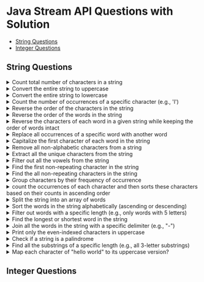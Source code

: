 # Java Stream API Questions with Solution

- [String Questions](#string-questions)
- [Integer Questions](#integer-questions)

## String Questions

<details>
  <summary>Count total number of characters in a string</summary>

```java
public static void main(String[] args)
{
    String str = "hello world";

    long count = str.chars().count();

    System.out.println(count);
}
```

</details>

<details>
 <summary>Convert the entire string to uppercase</summary>

```java
public static void main(String[] args)
{
    String str = "hello world";

    String upperCaseStr = str.chars()
            .mapToObj(Character::toString)
            .map(String::toUpperCase)
            .collect(Collectors.joining());

    System.out.println(upperCaseStr);
}
```

</details>

<details>
  <summary>Convert the entire string to lowercase</summary>

```java
  public static void main(String[] args)
{
    String str = "HELLO WORLD";

    String lowerCaseStr = str.chars()
            .mapToObj(Character::toString)
            .map(String::toLowerCase)
            .collect(Collectors.joining());

    System.out.println(lowerCaseStr);
}
```

</details>

<details>
  <summary>Count the number of occurrences of a specific character (e.g., 'l')</summary>

#### solution-1

```java
  public static void main(String[] args)
{
    String str = "Hello Lost World";

    long count = str.chars()
            .filter(ch -> ch == 'L' || ch == 'l')
            .count();

    System.out.println(count);
}
```

#### solution-2

```java
  public static void main(String[] args)
{
    String str = "Hello Lost World";

    long count = str.chars()
            .mapToObj(Character::toLowerCase)
            .filter(ch -> ch == 'l')
            .count();

    System.out.println(count);
}
```

</details>

<details>
<summary>Reverse the order of the characters in the string</summary>

#### solution-1

```java
public static void main(String[] args)
{
    String str = "hello world";

    String reverseStr = str.chars()
            .mapToObj(Character::toString)
            .reduce((str1, str2) -> str2 + str1)
            .orElseThrow();

    System.out.println(reverseStr);
}
```

#### solution-2

```java
public static void main(String[] args)
{
    String str = "hello world";

    String reverseStr = IntStream.range(0, str.length())
            .mapToObj(i -> String.valueOf(str.charAt(str.length() - i - 1)))
            .collect(Collectors.joining());

    System.out.println(reverseStr);
}
```

</details>

<details>
<summary>Reverse the order of the words in the string</summary>

```java
  public static void main(String[] args)
  {
      String str = "the quick brown fox jumps over the lazy dog";

      String newStr = Arrays.stream(str.split("\\s+"))
              .reduce((string, string2) -> string2 + " " + string)
              .orElseThrow();

      System.out.println(newStr);
  }
```

</details>

<details>
<summary>Reverse the characters of each word in a given string while keeping the order of words intact</summary>

```java
  public static void main(String[] args)
  {
      String str = "hello world";

      String newStr = Stream.of(str.split("\\s+"))
              .map(val -> new StringBuilder(val).reverse())
              .collect(Collectors.joining(" "));

      System.out.println(newStr);
  }
```

</details>

<details>
  <summary>Replace all occurrences of a specific word with another word</summary>

```java
  public static void main(String[] args)
  {
      String str = "Banana is tasty, but some people prefer Banana pie.";

      String newStr = Stream.of(str.split("\\s+"))
              .map(val -> val.equalsIgnoreCase("Banana") ? "Apple" : val)
              .collect(Collectors.joining(" "));

      System.out.println(newStr);
  }
```

</details>

<details>
  <summary>Capitalize the first character of each word in the string</summary>

```java
  public static void main(String[] args)
  {
      String str = "The quick brown fox jumps over the lazy dog";

      String newStr = Stream.of(str.split("\\s+"))
              .map(val -> Character.toUpperCase(val.charAt(0)) + val.substring(1))
              .collect(Collectors.joining(" "));

      System.out.println(newStr);
  }
```

</details>

<details>
  <summary>Remove all non-alphabetic characters from a string</summary>

```java
  public static void main(String[] args)
  {
      String str = "Th3 qu!ck br0wn f0x jump$ 0ver the l4zy d0g";

      String sanitizeStr = str.chars()
              .filter(Character::isLetter)
              .mapToObj(Character::toString)
              .collect(Collectors.joining());

      System.out.println(sanitizeStr);
  }
```

</details>

<details>
  <summary>Extract all the unique characters from the string</summary>

```java
  public static void main(String[] args)
  {
      String str = "hello world";

      String newStr = str.chars()
              .mapToObj(Character::toString)
              .distinct().collect(Collectors.joining());

      System.out.println(newStr);
  }
```

</details>

<details>
  <summary>Filter out all the vowels from the string</summary>

```java
  public static void main(String[] args)
  {
      String str = "The quick brown fox jumps over the lazy dog";
      String vowels = "aeiou";

      String newStr = str.chars()
              .mapToObj(Character::toString)
              .filter(val -> !vowels.contains(val))
              .collect(Collectors.joining());

      System.out.println(newStr);
  }
```

</details>

<details>
  <summary>Find the first non-repeating character in the string</summary>

```java
  public static void main(String[] args)
  {
      String str = "the quick brown fox jumps over the lazy dog";

      String newStr = str.chars()
              .mapToObj(Character::toString)
              .collect(Collectors.groupingBy(Function.identity(), LinkedHashMap::new, Collectors.counting()))
              .entrySet().stream()
              .filter(entry -> entry.getValue() == 1)
              .map(Map.Entry::getKey)
              .findFirst().orElseThrow();

      System.out.println(newStr);
  }
```

</details>

<details>
  <summary>Find the all non-repeating characters in the string</summary>

```java
  public static void main(String[] args)
  {
      String str = "the quick brown fox jumps over the lazy dog";

      List<String> map = str.chars()
              .mapToObj(Character::toString)
              .collect(Collectors.groupingBy(Function.identity(), Collectors.counting()))
              .entrySet().stream()
              .filter(entry -> entry.getValue() == 1)
              .map(Map.Entry::getKey)
              .collect(Collectors.toList());

      System.out.println(map);
  }
```

</details>

<details>
  <summary>Group characters by their frequency of occurrence</summary>

```java
  public static void main(String[] args)
  {
      String str = "the quick brown fox jumps over the lazy dog";

      Map<String, Long> map = str.chars()
              .mapToObj(Character::toString)
              .collect(Collectors.groupingBy(Function.identity(), Collectors.counting()));

      System.out.println(map);
  }
```

</details>

<details>
  <summary>count the occurrences of each character and then sorts these characters based on their counts in ascending order</summary>

#### solution-1
```java
  public static void main(String[] args)
  {
      String str = "the quick brown fox jumps over the lazy dog";

      Map<String, Long> map = str.chars()
              .mapToObj(Character::toString)
              .collect(Collectors.groupingBy(Function.identity(), Collectors.counting()))
              .entrySet().stream()
              .sorted(Map.Entry.comparingByValue())
              .collect(Collectors.toMap(Map.Entry::getKey, Map.Entry::getValue, (e1, e2) -> e1, LinkedHashMap::new));

      System.out.println(map);
  }
```

#### solution-2
```java
  public static void main(String[] args)
  {
      String str = "the quick brown fox jumps over the lazy dog";

      Map<String, Long> map = new LinkedHashMap<>();
      str.chars()
              .mapToObj(Character::toString)
              .collect(Collectors.groupingBy(Function.identity(), Collectors.counting()))
              .entrySet().stream()
              .sorted(Map.Entry.comparingByValue())
              .forEachOrdered(entry -> map.put(entry.getKey(), entry.getValue()));

      System.out.println(map);
  }
```

</details>

<details>
  <summary>Split the string into an array of words</summary>

```java
  public static void main(String[] args)
  {
      String str = "the quick brown fox jumps over the lazy dog";

      String[] arr = Arrays.stream(str.split("\\s+"))
              .toArray(String[]::new);

      System.out.println(Arrays.toString(arr));
  }
```

</details>

<details>
  <summary>Sort the words in the string alphabetically (ascending or descending)</summary>

#### ascending
```java
  public static void main(String[] args)
  {
      String str = "the quick brown fox jumps over the lazy dog";

      String[] arr = Arrays.stream(str.split("\\s+"))
              .sorted()
              .toArray(String[]::new);

      System.out.println(Arrays.toString(arr));
  }
```

#### descending
```java
  public static void main(String[] args)
  {
      String str = "the quick brown fox jumps over the lazy dog";

      String[] arr = Arrays.stream(str.split("\\s+"))
              .sorted(Comparator.reverseOrder())
              .toArray(String[]::new);

      System.out.println(Arrays.toString(arr));
  }
```

</details>

<details>
  <summary>Filter out words with a specific length (e.g., only words with 5 letters)</summary>

```java
  public static void main(String[] args)
  {
      String str = "the quick brown fox jumps over the lazy dog";

      String[] arr = Arrays.stream(str.split("\\s+"))
              .filter(val -> val.length() == 5)
              .toArray(String[]::new);

      System.out.println(Arrays.toString(arr));
  }
```

</details>

<details>
  <summary>Find the longest or shortest word in the string</summary>

```java
  public static void main(String[] args)
  {
      String str = "the quick brown fox jumps over a lazy dog";

      String longestWord = Arrays.stream(str.split("\\s+"))
              .max(Comparator.comparing(String::length)).orElseThrow();

      String shortestWord = Arrays.stream(str.split("\\s+"))
              .min(Comparator.comparing(String::length)).orElseThrow();

      System.out.println(longestWord);
      System.out.println(shortestWord);
  }
```

</details>

<details>
  <summary>Join all the words in the string with a specific delimiter (e.g., "-")</summary>

#### solution-1
```java
  public static void main(String[] args)
  {
      String str = "the quick brown fox jumps over a lazy dog";

      String newStr = Arrays.stream(str.split("\\s+"))
              .collect(Collectors.joining("-"));

      System.out.println(newStr);
  }
```

#### solution-2
```java
  public static void main(String[] args)
  {
      String str = "the quick brown fox jumps over a lazy dog";

      String newStr = Arrays.stream(str.split("\\s+"))
              .reduce((string, string2) -> string + "-" + string2)
              .orElseThrow();

      System.out.println(newStr);
  }
```

</details>

<details>
  <summary>Print only the even-indexed characters in uppercase</summary>

```java
  public static void main(String[] args)
  {
      String str = "The quick brown fox jumps over the lazy dog";

      String newStr = IntStream.range(0, str.length())
              .filter(i -> i % 2 == 0)
              .mapToObj(str::charAt)
              .map(Character::toUpperCase)
              .map(String::valueOf)
              .collect(Collectors.joining());

      System.out.println(newStr);
  }
```

</details>

<details>
  <summary>Check if a string is a palindrome</summary>

#### solution-1
```java
  public static void main(String[] args)
  {
      String str = "level";

      boolean isPalindrome = str.chars()
              .mapToObj(Character::toString)
              .reduce((val, val2) -> val2 + val)
              .orElseThrow().equals(str);
      
      System.out.println(isPalindrome);
  }
```

#### solution-2
```java
  public static void main(String[] args)
  {
      String str = "level";

      boolean isPalindrome = IntStream.range(0, str.length() / 2)
              .noneMatch(i -> str.charAt(i) != str.charAt(str.length() - i - 1));

      System.out.println(isPalindrome);
  }
```

</details>

<details>
  <summary>Find all the substrings of a specific length (e.g., all 3-letter substrings)</summary>

```java
  public static void main(String[] args)
    {
        String str = "hellWorld";
        int subStrLength = 3;
  
        IntStream.range(0, str.length() - subStrLength + 1)
                .mapToObj(i -> str.substring(i, subStrLength + i))
                .forEach(System.out::println);
    }
```

</details>

<details>
  <summary>Map each character of "hello world" to its uppercase version?</summary>

```java
  public static void main(String[] args)
  {
      String str = "helloWorld";

      Map<String, String> map = str.chars()
              .mapToObj(Character::toString)
              .collect(Collectors.toMap(
                      Function.identity(),
                      String::toUpperCase,
                      (string, string2) -> string2 // Merge function to handle duplicates (keep the first occurrence)
              ));

      System.out.println(map);
  }
```

</details>

## Integer Questions
